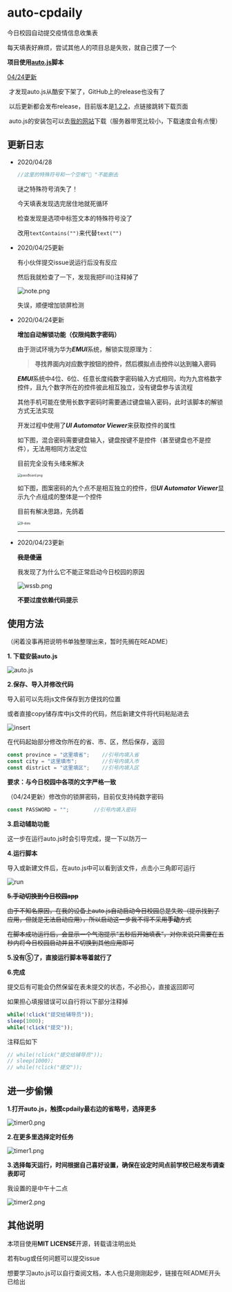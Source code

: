 # auto-cpdaily
今日校园自动提交疫情信息收集表

每天填表好麻烦，尝试其他人的项目总是失败，就自己摸了一个

**项目使用[auto.js](https://hyb1996.github.io/AutoJs-Docs/#/)脚本**

<u>04/24更新</u>

​	才发现auto.js从酷安下架了，GitHub上的release也没有了

​	以后更新都会发布release，目前版本是[1.2.2](https://github.com/EnkanSakura/auto-cpdaily/releases/tag/1.2.2)，点链接跳转下载页面

​	auto.js的安装包可以去[我的网站](http://enkansakura.top/)下载（服务器带宽比较小，下载速度会有点慢）

## 更新日志

* 2020/04/28

  ```javascript
  //这里的特殊符号和一个空格" "不能删去
  ```

  谜之特殊符号消失了！

  今天填表发现选完居住地就死循环

  检查发现是选项中标签文本的特殊符号没了

  改用```textContains("")```来代替```text("")```

* 2020/04/25更新

  有小伙伴提交issue说运行后没有反应

  然后我就检查了一下，发现我把Fill()注释掉了

  ![note.png](https://i.loli.net/2020/04/25/as2FP9WUR6vzYCN.png)

  失误，顺便增加锁屏检测

* 2020/04/24更新

  **增加自动解锁功能（仅限纯数字密码）**

  由于测试环境为华为***EMUI***系统，解锁实现原理为：

  > **寻找界面内对应数字按钮的控件，然后模拟点击控件以达到输入密码**

  ***EMUI***系统中4位、6位、任意长度纯数字密码输入方式相同，均为九宫格数字控件，且九个数字所在的控件彼此相互独立，没有键盘参与该流程

  其他手机可能在使用长数字密码时需要通过键盘输入密码，此时该脚本的解锁方式无法实现

  开发过程中使用了***UI Automator Viewer***来获取控件的属性

  如下图，混合密码需要键盘输入，键盘按键不是控件（甚至键盘也不是控件），无法用相同方法定位

  目前完全没有头绪来解决

  <img src="https://i.loli.net/2020/04/24/G6exaYsESy5lf4I.png" alt="passBoard.png" style="zoom:50%;" />

  如下图，图案密码的九个点不是相互独立的控件，但***UI Automator Viewer***显示九个点组成的整体是一个控件

  目前有解决思路，先鸽着

  <img src="https://i.loli.net/2020/04/24/UhDQzgy1wqCxX2Y.png" alt="9-dots" style="zoom: 50%;" />

  ------------

* 2020/04/23更新

  ~~**我是傻逼**~~

  我发现了为什么它不能正常启动今日校园的原因

  ![wssb.png](https://i.loli.net/2020/04/23/839lx2EJsyOzRog.png)	

  **不要过度依赖代码提示**



## 使用方法

（闲着没事再把说明书单独整理出来，暂时先搁在README）

**1. 下载安装auto.js**

![auto.js](https://i.loli.net/2020/04/23/nswepIrlRuWm9N1.png)

**2.保存、导入并修改代码**

导入前可以先将js文件保存到方便找的位置

或者直接copy储存库中js文件的代码，然后新建文件将代码粘贴进去

![insert](https://i.loli.net/2020/04/23/hE8yFCQogzAMe1p.png)

在代码起始部分修改你所在的省、市、区，然后保存，返回

```javascript
const province = "这里填省";    //引号内填入省
const city = "这里填市";        //引号内填入市
const district = "这里填区";    //引号内填入区
```

**要求：与今日校园中各项的文字严格一致**

（04/24更新）修改你的锁屏密码，目前仅支持纯数字密码

```javascript
const PASSWORD = "";        //引号内填入密码
```

**3.启动辅助功能**

这一步在运行auto.js时会引导完成，提一下以防万一

**4.运行脚本**

导入或新建文件后，在auto.js中可以看到该文件，点击小三角即可运行

![run](https://i.loli.net/2020/04/23/XzCTwBrPxDuaqMZ.png)

~~**5.手动切换到今日校园app**~~

~~由于不知名原因，在我的设备上auto.js自动启动今日校园总是失败（提示找到了应用，但就是无法启动应用），所以启动这一步我不得不采用**手动**方式~~

~~在脚本成功运行后，会显示一个气泡提示“五秒后开始填表”，对你来说只需要在五秒内将今日校园启动并且不切换到其他应用即可~~

**5.没有⑤了，直接运行脚本等着就行了**

**6.完成**

提交后有可能会仍然保留在表未提交的状态，不必担心，直接返回即可

如果担心填报错误可以自行将以下部分注释掉

```javascript
while(!click("提交给辅导员"));
sleep(1000);
while(!click("提交"));
```

注释后如下

```javascript
// while(!click("提交给辅导员"));
// sleep(1000);
// while(!click("提交"));
```



## 进一步偷懒

**1.打开auto.js，触摸cpdaily最右边的省略号，选择更多**

![timer0.png](https://i.loli.net/2020/04/23/5NvShuGcoz1D8f2.png)

**2.在更多里选择定时任务**

![timer1.png](https://i.loli.net/2020/04/23/e5dyFmSuBzba3kL.png)

**3.选择每天运行，时间根据自己喜好设置，确保在设定时间点前学校已经发布调查表即可**

我设置的是中午十二点

![timer2.png](https://i.loli.net/2020/04/23/bHfsh4ZXdIMvoxL.png)

## 其他说明

本项目使用**MIT LICENSE**开源，转载请注明出处

若有bug或任何问题可以提交issue

想要学习auto.js可以自行查阅文档，本人也只是刚刚起步，链接在README开头已给出

